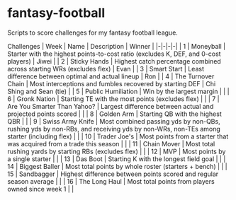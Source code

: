 # fantasy-football
Scripts to score challenges for my fantasy football league.

Challenges
| Week | Name | Description | Winner |
|-|-|-|-|
| 1 | Moneyball | Starter with the highest points-to-cost ratio (excludes K, DEF, and 0-cost players) | Jiwei |
| 2 | Sticky Hands | Highest catch percentage combined across starting WRs (excludes flex) | Evan |
| 3 | Smart Start | Least difference between optimal and actual lineup | Ron |
| 4 | The Turnover Chain | Most interceptions and fumbles recovered by starting DEF | Chi Shing and Sean (tie) |
| 5 | Public Humiliation | Win by the largest margin |  |
| 6 | Gronk Nation | Starting TE with the most points (excludes flex) |  |
| 7 | Are You Smarter Than Yahoo? | Largest difference between actual and projected points scored |  |
| 8 | Golden Arm | Starting QB with the highest QBR |  |
| 9 | Swiss Army Knife | Most combined passing yds by non-QBs, rushing yds by non-RBs, and receiving yds by non-WRs, non-TEs among starter (including flex) |  |
| 10 | Trader Joe's | Most points from a starter that was acquired from a trade this season |  |
| 11 | Chain Mover | Most total rushing yards by starting RBs (excludes flex) |  |
| 12 | MVP | Most points by a single starter |  |
| 13 | Das Boot | Starting K with the longest field goal |  |
| 14 | Biggest Baller | Most total points by whole roster (starters + bench) |  |
| 15 | Sandbagger | Highest difference between points scored and regular season average |  |
| 16 | The Long Haul | Most total points from players owned since week 1 |  |
